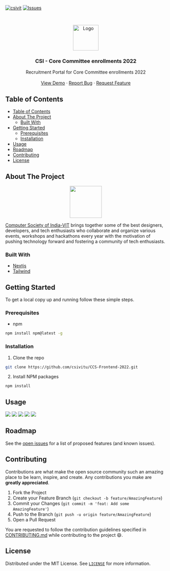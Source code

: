 [![csivit][csivitu-shield]][csivitu-url]
[![Issues][issues-shield]][issues-url]

<!-- PROJECT LOGO -->
<br />
<p align="center">
  <a href="https://github.com/csivitu/CCS-Frontend-2022">
    <img src="https://csivit.com/images/favicon.png" alt="Logo" width="80">
  </a>

  <h3 align="center">CSI - Core Committee enrollments 2022</h3>

  <p align="center">
    Recruitment Portal for Core Committee enrollments 2022
    <br />
    <br />
    <a href="https://github.com/csivitu/CCS-Frontend-2022#Usage">View Demo</a>
    ·
    <a href="https://github.com/csivitu/CCS-Frontend-2022/issues">Report Bug</a>
    ·
    <a href="https://github.com/csivitu/CCS-Frontend-2022/issues">Request Feature</a>
  </p>
</p>



<!-- TABLE OF CONTENTS -->
## Table of Contents

- [Table of Contents](#table-of-contents)
- [About The Project](#about-the-project)
  - [Built With](#built-with)
- [Getting Started](#getting-started)
  - [Prerequisites](#prerequisites)
  - [Installation](#installation)
- [Usage](#usage)
- [Roadmap](#roadmap)
- [Contributing](#contributing)
- [License](#license)



<!-- ABOUT THE PROJECT -->
## About The Project
<p align="center">
  <img src="./public/CCS.png" height="100">
</p>


[Computer Society of India-VIT](https://csivit.com) brings together some of the best designers, developers, and tech enthusiasts who collaborate and organize various events, workshops and hackathons every year with the motivation of pushing technology forward and fostering a community of tech enthusiasts.




### Built With

* [Nextjs](https://nextjs.org/)
* [Tailwind](https://tailwindcss.com/)



<!-- GETTING STARTED -->
## Getting Started

To get a local copy up and running follow these simple steps.

### Prerequisites


* npm
```sh
npm install npm@latest -g
```

### Installation
 
1. Clone the repo
```sh
git clone https://github.com/csivitu/CCS-Frontend-2022.git
```
2. Install NPM packages
```sh
npm install
```


<!-- USAGE EXAMPLES -->
## Usage

<img src="https://i.imgur.com/zrak7AX.png" />
<img src="https://i.imgur.com/AKE0uVE.png" />
<img src="https://i.imgur.com/pwZPTiB.png" />
<img src="https://i.imgur.com/nqa1Ag9.png" />
<img src="https://i.imgur.com/SJqkjt7.png" />

<!-- ROADMAP -->
## Roadmap

See the [open issues](https://github.com/csivitu/CCS-Frontend-2022/issues) for a list of proposed features (and known issues).



<!-- CONTRIBUTING -->
## Contributing

Contributions are what make the open source community such an amazing place to be learn, inspire, and create. Any contributions you make are **greatly appreciated**.

1. Fork the Project
2. Create your Feature Branch (`git checkout -b feature/AmazingFeature`)
3. Commit your Changes (`git commit -m 'feat: Add some AmazingFeature'`)
4. Push to the Branch (`git push -u origin feature/AmazingFeature`)
5. Open a Pull Request

You are requested to follow the contribution guidelines specified in [CONTRIBUTING.md](./CONTRIBUTING.md) while contributing to the project :smile:.

<!-- LICENSE -->
## License

Distributed under the MIT License. See [`LICENSE`](./LICENSE) for more information.




<!-- MARKDOWN LINKS & IMAGES -->
<!-- https://www.markdownguide.org/basic-syntax/#reference-style-links -->
[csivitu-shield]: https://img.shields.io/badge/csivitu-csivitu-blue
[csivitu-url]: https://csivit.com
[issues-shield]: https://img.shields.io/github/issues/csivitu/CCS-Frontend-2022.svg?style=flat-square
[issues-url]: https://github.com/csivitu/CCS-Frontend-2022/issues